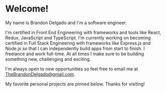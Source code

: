 # Welcome!

My name is Brandon Delgado and I'm a software engineer.

I'm certified in Front End Engineering with frameworks and tools like React, Redux, JavaScript and TypeScript. I'm currently working on becoming certified in Full Stack Engineering with frameworks like Express.js and Node.js so that I can independently build apps from start to finish. I freelance and work full-time. At all times I make sure to be building something new, challenging and exciting.

I'm always open to new opportunities so feel free to email me at TheBrandonDelgado@gmail.com.

My favorite personal projects are pinned below. Thanks for visiting!

